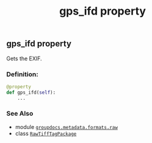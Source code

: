 ﻿---
title: gps_ifd property
second_title: GroupDocs.Metadata for Python via .NET API References
description: 
type: docs
url: /python-net/groupdocs.metadata.formats.raw/rawtifftagpackage/gps_ifd/
is_root: false
weight: 210
---

## gps_ifd property


Gets the EXIF.
### Definition:
```python
@property
def gps_ifd(self):
    ...
```

### See Also
* module [`groupdocs.metadata.formats.raw`](../../)
* class [`RawTiffTagPackage`](/metadata/python-net/groupdocs.metadata.formats.raw/rawtifftagpackage)
